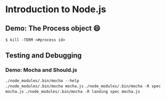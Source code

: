 
# Introduction to Node.js
## Demo: The Process object :smile:
`$ kill -TERM <#process id>`

## Testing and Debugging

### Demo: Mocha and Should.js

`./node_modules/.bin/mocha --help`  
`./node_modules/.bin/mocha mocha.js`
`./node_modules/.bin/mocha -R spec mocha.js`
`./node_modules/.bin/mocha -R landing spec mocha.js`
